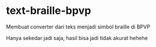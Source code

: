 # text-braille-bpvp

Membuat converter dari teks menjadi simbol braille di BPVP

Hanya sekedar jadi saja, hasil bisa jadi tidak akurat hehehe
